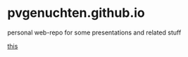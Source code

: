 pvgenuchten.github.io
=====================

personal web-repo for some presentations and related stuff 

[this](readme.md)

